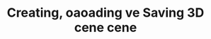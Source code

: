 ﻿---
title: Creating, oaoading ve Saving 3D cene cene
type: docs
weight: 20
url: /tr/python-net/creating-loading-and-saving-3d-scene/
---
